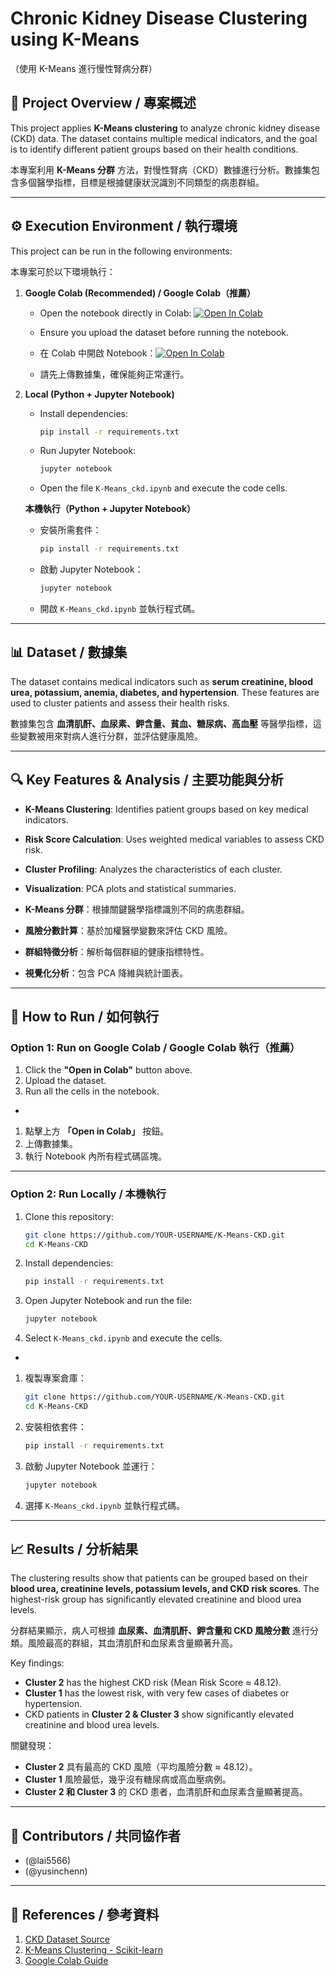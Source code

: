 # Chronic Kidney Disease Clustering using K-Means  
（使用 K-Means 進行慢性腎病分群）

## 📌 Project Overview / 專案概述  
This project applies **K-Means clustering** to analyze chronic kidney disease (CKD) data. The dataset contains multiple medical indicators, and the goal is to identify different patient groups based on their health conditions.  

本專案利用 **K-Means 分群** 方法，對慢性腎病（CKD）數據進行分析。數據集包含多個醫學指標，目標是根據健康狀況識別不同類型的病患群組。  

---

## ⚙️ Execution Environment / 執行環境  
This project can be run in the following environments:  

本專案可於以下環境執行：  

1. **Google Colab (Recommended) / Google Colab（推薦）**  
   - Open the notebook directly in Colab: [![Open In Colab](https://colab.research.google.com/assets/colab-badge.svg)](https://drive.google.com/file/d/121g9FnufVDYUS8lGxv-avby1hKRYs3J4/view?usp=sharing)  
   - Ensure you upload the dataset before running the notebook.  

   - 在 Colab 中開啟 Notebook：[![Open In Colab](https://colab.research.google.com/assets/colab-badge.svg)](https://drive.google.com/file/d/121g9FnufVDYUS8lGxv-avby1hKRYs3J4/view?usp=sharing)  
   - 請先上傳數據集，確保能夠正常運行。  

2. **Local (Python + Jupyter Notebook)**  
   - Install dependencies:  
     ```bash
     pip install -r requirements.txt
     ```
   - Run Jupyter Notebook:  
     ```bash
     jupyter notebook
     ```
   - Open the file `K-Means_ckd.ipynb` and execute the code cells.  

    **本機執行（Python + Jupyter Notebook）**  
     - 安裝所需套件：
       ```bash
       pip install -r requirements.txt
       ```
     - 啟動 Jupyter Notebook：
       ```bash
       jupyter notebook
       ```
     - 開啟 `K-Means_ckd.ipynb` 並執行程式碼。  

---

## 📊 Dataset / 數據集  
The dataset contains medical indicators such as **serum creatinine, blood urea, potassium, anemia, diabetes, and hypertension**. These features are used to cluster patients and assess their health risks.  

數據集包含 **血清肌酐、血尿素、鉀含量、貧血、糖尿病、高血壓** 等醫學指標，這些變數被用來對病人進行分群，並評估健康風險。  

---

## 🔍 Key Features & Analysis / 主要功能與分析  
- **K-Means Clustering**: Identifies patient groups based on key medical indicators.  
- **Risk Score Calculation**: Uses weighted medical variables to assess CKD risk.  
- **Cluster Profiling**: Analyzes the characteristics of each cluster.  
- **Visualization**: PCA plots and statistical summaries.  

- **K-Means 分群**：根據關鍵醫學指標識別不同的病患群組。  
- **風險分數計算**：基於加權醫學變數來評估 CKD 風險。  
- **群組特徵分析**：解析每個群組的健康指標特性。  
- **視覺化分析**：包含 PCA 降維與統計圖表。  

---

## 🚀 How to Run / 如何執行  

### **Option 1: Run on Google Colab / Google Colab 執行（推薦）**  
1. Click the **"Open in Colab"** button above.  
2. Upload the dataset.  
3. Run all the cells in the notebook.  
-
1. 點擊上方 **「Open in Colab」** 按鈕。  
2. 上傳數據集。  
3. 執行 Notebook 內所有程式碼區塊。  

---

### **Option 2: Run Locally / 本機執行**  
1. Clone this repository:  
   ```bash
   git clone https://github.com/YOUR-USERNAME/K-Means-CKD.git
   cd K-Means-CKD
   ```
2. Install dependencies:  
   ```bash
   pip install -r requirements.txt
   ```
3. Open Jupyter Notebook and run the file:  
   ```bash
   jupyter notebook
   ```
4. Select `K-Means_ckd.ipynb` and execute the cells.  
-
1. 複製專案倉庫：  
   ```bash
   git clone https://github.com/YOUR-USERNAME/K-Means-CKD.git
   cd K-Means-CKD
   ```
2. 安裝相依套件：  
   ```bash
   pip install -r requirements.txt
   ```
3. 啟動 Jupyter Notebook 並運行：  
   ```bash
   jupyter notebook
   ```
4. 選擇 `K-Means_ckd.ipynb` 並執行程式碼。  

---

## 📈 Results / 分析結果  
The clustering results show that patients can be grouped based on their **blood urea, creatinine levels, potassium levels, and CKD risk scores**. The highest-risk group has significantly elevated creatinine and blood urea levels.  

分群結果顯示，病人可根據 **血尿素、血清肌酐、鉀含量和 CKD 風險分數** 進行分類。風險最高的群組，其血清肌酐和血尿素含量顯著升高。  

Key findings:  
- **Cluster 2** has the highest CKD risk (Mean Risk Score ≈ 48.12).  
- **Cluster 1** has the lowest risk, with very few cases of diabetes or hypertension.  
- CKD patients in **Cluster 2 & Cluster 3** show significantly elevated creatinine and blood urea levels.  

關鍵發現：  
- **Cluster 2** 具有最高的 CKD 風險（平均風險分數 ≈ 48.12）。  
- **Cluster 1** 風險最低，幾乎沒有糖尿病或高血壓病例。  
- **Cluster 2 和 Cluster 3** 的 CKD 患者，血清肌酐和血尿素含量顯著提高。  

---

## 👥 Contributors / 共同協作者  
- (@lai5566)
- (@yusinchenn)
---

## 🔗 References / 參考資料  
1. [CKD Dataset Source](https://www.kaggle.com/datasets/mansoordaku/ckdisease)  
2. [K-Means Clustering - Scikit-learn](https://scikit-learn.org/stable/modules/clustering.html#k-means)  
3. [Google Colab Guide](https://colab.research.google.com/)  
